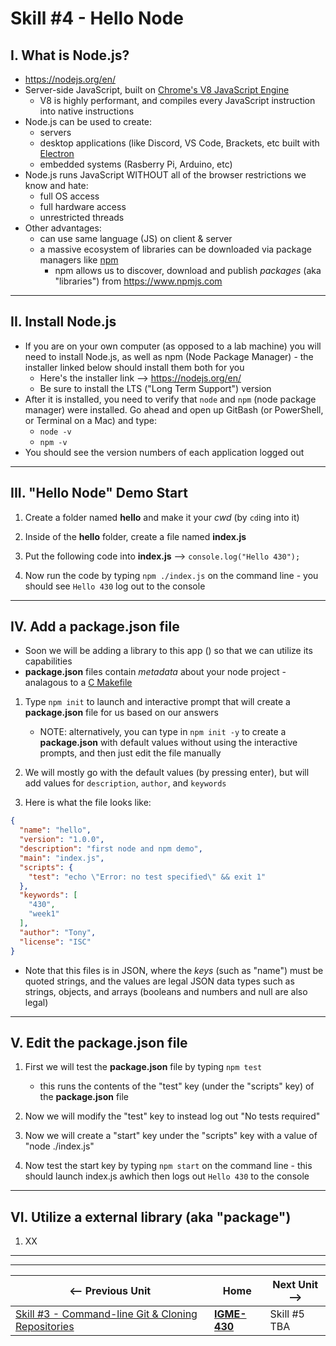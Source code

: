 # Skill #4 - Hello Node


## I. What is Node.js?
  
- https://nodejs.org/en/
- Server-side JavaScript, built on [Chrome's V8 JavaScript Engine](https://v8.dev/)
  - V8 is highly performant, and compiles every JavaScript instruction into native instructions
- Node.js can be used to create:
  - servers
  - desktop applications (like Discord, VS Code, Brackets, etc built with [Electron](https://www.electronjs.org/)
  - embedded systems (Rasberry Pi, Arduino, etc)
- Node.js runs JavaScript WITHOUT all of the browser restrictions we know and hate:
  - full OS access
  - full hardware access
  - unrestricted threads
- Other advantages:
  - can use same language (JS) on client & server
  - a massive ecosystem of libraries can be downloaded via package managers like [npm](https://www.npmjs.com/)
    - npm allows us to discover, download and publish *packages* (aka "libraries") from https://www.npmjs.com
  
<hr>

## II. Install Node.js
- If you are on your own computer (as opposed to a lab machine) you will need to install Node.js, as well as npm (Node Package Manager) - the installer linked below should install them both for you
  - Here's the installer link --> https://nodejs.org/en/
  - Be sure to install the LTS ("Long Term Support") version
- After it is installed, you need to verify that `node` and `npm` (node package manager) were installed. Go ahead and open up GitBash (or PowerShell, or Terminal on a Mac) and type:
  - `node -v`
  - `npm -v`
- You should see the version numbers of each application logged out

<hr>

## III. "Hello Node" Demo Start

1) Create a folder named **hello** and make it your *cwd* (by `cd`ing into it)

2) Inside of the **hello** folder, create a file named **index.js**

3) Put the following code into **index.js** --> `console.log("Hello 430");`

4) Now run the code by typing `npm ./index.js` on the command line - you should see `Hello 430` log out to the console

<hr>

## IV. Add a package.json file

- Soon we will be adding a library to this app () so that we can utilize its capabilities
- **package.json** files contain *metadata* about your node project - analagous to a [C Makefile](https://en.wikipedia.org/wiki/Makefile)

1) Type `npm init` to launch and interactive prompt that will create a **package.json** file for us based on our answers

    - NOTE: alternatively, you can type in `npm init -y` to create a **package.json** with default values without using the interactive prompts, and then just edit the file manually

2) We will mostly go with the default values (by pressing enter), but will add values for `description`, `author`, and `keywords`

3) Here is what the file looks like:

```json
{
  "name": "hello",
  "version": "1.0.0",
  "description": "first node and npm demo",
  "main": "index.js",
  "scripts": {
    "test": "echo \"Error: no test specified\" && exit 1"
  },
  "keywords": [
    "430",
    "week1"
  ],
  "author": "Tony",
  "license": "ISC"
}
```

- Note that this files is in JSON, where the *keys* (such as "name") must be quoted strings, and the values are legal JSON data types such as strings, objects, and arrays (booleans and numbers and null are also legal)

<hr>

## V. Edit the package.json file

1) First we will test the **package.json** file by typing `npm test`

    - this runs the contents of the "test" key (under the "scripts" key) of the **package.json** file
    
2) Now we will modify the "test" key to instead log out "No tests required"

3) Now we will create a "start" key under the "scripts" key with a value of "node ./index.js"

4) Now test the start key by typing `npm start` on the command line - this should launch index.js awhich then logs out `Hello 430` to the console

<hr>

## VI. Utilize a external library (aka "package")

1) XX


<hr><hr>

| <-- Previous Unit | Home | Next Unit -->
| --- | --- | --- 
|   [Skill #3 - Command-line Git & Cloning Repositories](3-command-line-git.md) |  [**IGME-430**](../) | Skill #5 TBA
